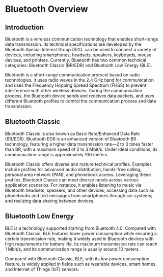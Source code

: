 # Bluetooth Overview

<!--Kit: Connectivity Kit-->
<!--Subsystem: Communication-->
<!--Owner: @enjoy_sunshine-->
<!--Designer: @chengguohong; @tangjia15-->
<!--Tester: @wangfeng517-->
<!--Adviser: @zhang_yixin13-->

## Introduction
Bluetooth is a wireless communication technology that enables short-range data transmission. Its technical specifications are developed by the Bluetooth Special Interest Group (SIG). can be used to connect a variety of devices, including smartphones, headsets, speakers, keyboards, mouse devices, and printers. Currently, Bluetooth has two common technical categories: Bluetooth Classic (BR/EDR) and Bluetooth Low Energy (BLE).

Bluetooth is a short-range communication protocol based on radio technologies. It uses radio waves in the 2.4 GHz band for communication and uses the Frequency Hopping Spread Spectrum (FHSS) to prevent interference with other wireless devices. During the communication process, the Bluetooth device sends and receives data packets, and uses different Bluetooth profiles to control the communication process and data transmission.

## Bluetooth Classic
Bluetooth Classic is also known as Basic Rate/Enhanced Data Rate (BR/EDR). Bluetooth EDR is an enhanced version of Bluetooth BR technology, featuring a higher data transmission rate—2 to 3 times faster than BR, with a maximum speed of 2 to 3 Mbit/s. Under ideal conditions, its communication range is approximately 100 meters.

Bluetooth Classic offers diverse and mature technical profiles. Examples include profiles for advanced audio distribution, hands-free calling, personal area network (PAN), and phonebook access. Leveraging these profiles, Bluetooth Classic can meet diverse needs across various application scenarios. For instance, it enables listening to music via Bluetooth headsets, speakers, and other devices; accessing data such as phonebooks and text messages from smartphones through car systems; and realizing data sharing between devices.

## Bluetooth Low Energy
BLE is a technology supported starting from Bluetooth 4.0. Compared with Bluetooth Classic, BLE features lower power consumption while ensuring a certain transmission rate, making it widely used in Bluetooth devices with high requirements for battery life. Its maximum transmission rate can reach 1 Mbit/s, and its communication range is usually around 10 meters.

Compared with Bluetooth Classic, BLE, with its low power consumption feature, is widely applied in fields such as wearable devices, smart homes, and Internet of Things (IoT) sensors.
